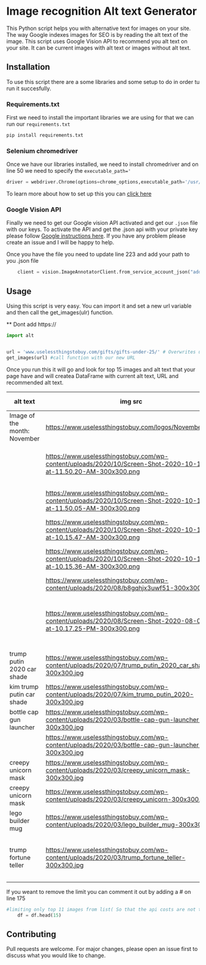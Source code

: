 # Image recognition Alt text Generator

This Python script helps you with alternative text for images on your site. The way Google indexes images for SEO is by reading the alt text of the image. This script uses Google Vision API to recommend you alt text on your site. It can be current images with alt text or images without alt text.


## Installation

To use this script there are a some libraries and some setup to do in order tu run it succesfully.

### Requirements.txt

First we need to install the important libraries we are using for that we can run our `requirements.txt`

```bash
pip install requirements.txt
```

### Selenium chromedriver

Once we have our libraries installed, we need to install chromedriver and on line 50 we need to specify the `executable_path='` 

```python
driver = webdriver.Chrome(options=chrome_options,executable_path='/usr/local/bin/chromedriver')  # <----Here
```

To learn more about how to set up this you can [click here](https://chromedriver.chromium.org/getting-started)

### Google Vision API

Finally we need to get our Google vision API activated and get our `.json` file with our keys.
To activate the API and get the .json api with your private key please follow [Google instructions here](https://cloud.google.com/vision/docs/setup). If you have any problem please create an issue and I will be happy to help.

Once you have the file you need to update line 223 and add your path to you .json file

```python
    client = vision.ImageAnnotatorClient.from_service_account_json("add your PATH here")
```

## Usage

Using this script is very easy. You can import it and set a new url variable and then call the get_images(ulr) function.

** Dont add https://


```python
import alt


url = 'www.uselessthingstobuy.com/gifts/gifts-under-25/' # Overwrites url in the script and dont include https://
get_images(url) #call function with our new URL

```

Once you run this it will go and look for top 15 images and alt text that your page have and will createa  DataFrame with current alt text, URL and recommended alt text.


| alt text                     | img src                                                                                                         | recommended alt                                                                    |
|------------------------------|-----------------------------------------------------------------------------------------------------------------|------------------------------------------------------------------------------------|
| Image of the month: November | https://www.uselessthingstobuy.com/logos/November.png                                                           | steve the jumping dinosaur Dinosaur                                                |
|                              | https://www.uselessthingstobuy.com/wp-content/uploads/2020/10/Screen-Shot-2020-10-17-at-11.50.20-AM-300x300.png | grip and tricks all five rider box Grip & Tricks Finger Roller                     |
|                              | https://www.uselessthingstobuy.com/wp-content/uploads/2020/10/Screen-Shot-2020-10-17-at-11.50.05-AM-300x300.png | grip and tricks inline skates 4 pack GRIP&TRICKS                                   |
|                              | https://www.uselessthingstobuy.com/wp-content/uploads/2020/10/Screen-Shot-2020-10-14-at-10.15.47-AM-300x300.png | titanic tea infuser Tea                                                            |
|                              | https://www.uselessthingstobuy.com/wp-content/uploads/2020/10/Screen-Shot-2020-10-14-at-10.15.36-AM-300x300.png | Brand: Fred & Friends Fred Tea Infuser Tea                                         |
|                              | https://www.uselessthingstobuy.com/wp-content/uploads/2020/08/b8gqhjx3uwf51-300x300.jpg                         | chicken feet socks Chicken                                                         |
|                              | https://www.uselessthingstobuy.com/wp-content/uploads/2020/08/Screen-Shot-2020-08-09-at-10.17.25-PM-300x300.png | calcetas de pollo MOXY Socks Girl's Chicken Legs Knee-High Fitness   Novelty Socks |
| trump putin 2020 car shade   | https://www.uselessthingstobuy.com/wp-content/uploads/2020/07/trump_putin_2020_car_shade-300x300.jpg            | funny windshield sun shade Windshield                                              |
| kim trump putin car shade    | https://www.uselessthingstobuy.com/wp-content/uploads/2020/07/kim_trump_putin_2020-300x300.jpg                  | funny car sun shade Car                                                            |
| bottle cap gun launcher      | https://www.uselessthingstobuy.com/wp-content/uploads/2020/03/bottle-cap-gun-launcher-1-300x300.jpg             | cap gun bottle opener Wine                                                         |
|                              | https://www.uselessthingstobuy.com/wp-content/uploads/2020/03/bottle-cap-gun-launcher-300x300.jpg               | hand Bottle opener                                                                 |
| creepy unicorn mask          | https://www.uselessthingstobuy.com/wp-content/uploads/2020/03/creepy_unicorn_mask-300x300.jpg                   | Mask Mask                                                                          |
| creepy unicorn mask          | https://www.uselessthingstobuy.com/wp-content/uploads/2020/03/creepy_unicorn-300x300.jpg                        | snout Mask                                                                         |
| lego builder mug             | https://www.uselessthingstobuy.com/wp-content/uploads/2020/03/lego_builder_mug-300x300.jpg                      | lego mug Build-On Brick Mug-Red                                                    |
| trump fortune teller         | https://www.uselessthingstobuy.com/wp-content/uploads/2020/03/trump_fortune_teller-300x300.jpg                  | president predicto donald trump fortune teller ball Magic 8-Ball                   |

If you weant to remove the limit you can comment it out by adding a # on line 175

```python
#limiting only top 11 images from list( So that the api costs are not that high :D )
    df = df.head(15)

```

## Contributing
Pull requests are welcome. For major changes, please open an issue first to discuss what you would like to change.

